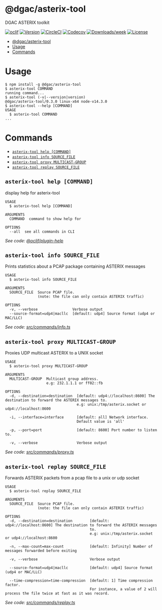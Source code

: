 # @dgac/asterix-tool

DGAC ASTERIX toolkit

[![oclif](https://img.shields.io/badge/cli-oclif-brightgreen.svg)](https://oclif.io)
[![Version](https://img.shields.io/npm/v/@dgac/asterix-replay.svg)](https://npmjs.org/package/@dgac/asterix-replay)
[![CircleCI](https://circleci.com/gh/kouak/asterix-replay/tree/master.svg?style=shield)](https://circleci.com/gh/kouak/asterix-replay/tree/master)
[![Codecov](https://codecov.io/gh/kouak/asterix-replay/branch/master/graph/badge.svg)](https://codecov.io/gh/kouak/asterix-replay)
[![Downloads/week](https://img.shields.io/npm/dw/@dgac/asterix-replay.svg)](https://npmjs.org/package/@dgac/asterix-replay)
[![License](https://img.shields.io/npm/l/@dgac/asterix-replay.svg)](https://github.com/kouak/asterix-replay/blob/master/package.json)

<!-- toc -->
* [@dgac/asterix-tool](#dgacasterix-tool)
* [Usage](#usage)
* [Commands](#commands)
<!-- tocstop -->

# Usage

<!-- usage -->
```sh-session
$ npm install -g @dgac/asterix-tool
$ asterix-tool COMMAND
running command...
$ asterix-tool (-v|--version|version)
@dgac/asterix-tool/0.3.0 linux-x64 node-v14.3.0
$ asterix-tool --help [COMMAND]
USAGE
  $ asterix-tool COMMAND
...
```
<!-- usagestop -->

# Commands

<!-- commands -->
* [`asterix-tool help [COMMAND]`](#asterix-tool-help-command)
* [`asterix-tool info SOURCE_FILE`](#asterix-tool-info-source_file)
* [`asterix-tool proxy MULTICAST-GROUP`](#asterix-tool-proxy-multicast-group)
* [`asterix-tool replay SOURCE_FILE`](#asterix-tool-replay-source_file)

## `asterix-tool help [COMMAND]`

display help for asterix-tool

```
USAGE
  $ asterix-tool help [COMMAND]

ARGUMENTS
  COMMAND  command to show help for

OPTIONS
  --all  see all commands in CLI
```

_See code: [@oclif/plugin-help](https://github.com/oclif/plugin-help/blob/v3.1.0/src/commands/help.ts)_

## `asterix-tool info SOURCE_FILE`

Prints statistics about a PCAP package containing ASTERIX messages

```
USAGE
  $ asterix-tool info SOURCE_FILE

ARGUMENTS
  SOURCE_FILE  Source PCAP file.
               (note: the file can only contain ASTERIX traffic)

OPTIONS
  -v, --verbose                Verbose output
  --source-format=udp4|macllc  [default: udp4] Source format (udp4 or MAC/LLC)
```

_See code: [src/commands/info.ts](https://github.com/DGAC/asterix-tool/blob/v0.3.0/src/commands/info.ts)_

## `asterix-tool proxy MULTICAST-GROUP`

Proxies UDP multicast ASTERIX to a UNIX socket

```
USAGE
  $ asterix-tool proxy MULTICAST-GROUP

ARGUMENTS
  MULTICAST-GROUP  Multicast group address.
                   e.g: 232.1.1.1 or ff02::fb

OPTIONS
  -d, --destination=destination  [default: udp4://localhost:8600] The destination to forward the ASTERIX messages to.
                                 e.g: unix:/tmp/asterix.socket or udp4://localhost:8600

  -i, --interface=interface      [default: all] Network interface.
                                 Default value is 'all'

  -p, --port=port                [default: 8600] Port number to listen to.

  -v, --verbose                  Verbose output
```

_See code: [src/commands/proxy.ts](https://github.com/DGAC/asterix-tool/blob/v0.3.0/src/commands/proxy.ts)_

## `asterix-tool replay SOURCE_FILE`

Forwards ASTERIX packets from a pcap file to a unix or udp socket

```
USAGE
  $ asterix-tool replay SOURCE_FILE

ARGUMENTS
  SOURCE_FILE  Source PCAP file.
               (note: the file can only contain ASTERIX traffic)

OPTIONS
  -d, --destination=destination        [default: udp4://localhost:8600] The destination to forward the ASTERIX messages
                                       to.
                                       e.g: unix:/tmp/asterix.socket or udp4://localhost:8600

  -n, --max-count=max-count            [default: Infinity] Number of messages forwarded before exiting

  -v, --verbose                        Verbose output

  --source-format=udp4|macllc          [default: udp4] Source format (udp4 or MAC/LLC)

  --time-compression=time-compression  [default: 1] Time compression factor.
                                       For instance, a value of 2 will process the file twice at fast as it was record.
```

_See code: [src/commands/replay.ts](https://github.com/DGAC/asterix-tool/blob/v0.3.0/src/commands/replay.ts)_
<!-- commandsstop -->

